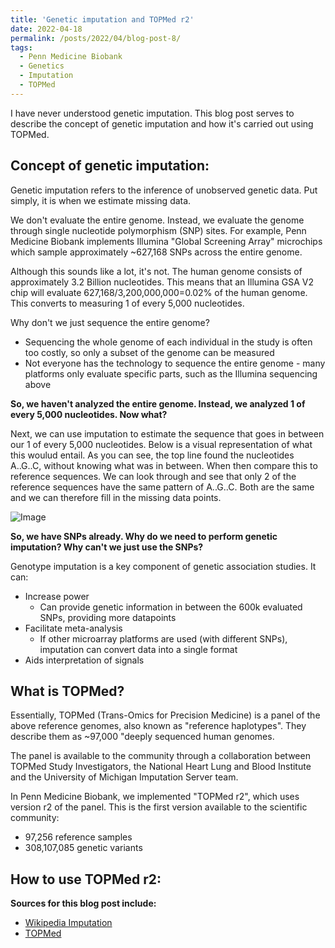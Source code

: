 ```yaml
---
title: 'Genetic imputation and TOPMed r2'
date: 2022-04-18
permalink: /posts/2022/04/blog-post-8/
tags:
  - Penn Medicine Biobank
  - Genetics
  - Imputation
  - TOPMed
---
```


I have never understood genetic imputation. This blog post serves to describe the concept of genetic imputation and how it's carried out using TOPMed.

Concept of genetic imputation:
------
Genetic imputation refers to the inference of unobserved genetic data. Put simply, it is when we estimate missing data.

We don't evaluate the entire genome. Instead, we evaluate the genome through single nucleotide polymorphism (SNP) sites. For example, Penn Medicine Biobank implements Illumina "Global Screening Array" microchips which sample approximately ~627,168 SNPs across the entire genome. 

Although this sounds like a lot, it's not. The human genome consists of approximately 3.2 Billion nucleotides. This means that an Illumina GSA V2 chip will evaluate 627,168/3,200,000,000=0.02% of the human genome. This converts to measuring 1 of every 5,000 nucleotides.

Why don't we just sequence the entire genome? 
- Sequencing the whole genome of each individual in the study is often too costly, so only a subset of the genome can be measured
- Not everyone has the technology to sequence the entire genome - many platforms only evaluate specific parts, such as the Illumina sequencing above

**So, we haven't analyzed the entire genome. Instead, we analyzed 1 of every 5,000 nucleotides. Now what?**

Next, we can use imputation to estimate the sequence that goes in between our 1 of every 5,000 nucleotides. Below is a visual representation of what this woulud entail. As you can see, the top line found the nucleotides A..G..C, without knowing what was in between. When then compare this to reference sequences. We can look through and see that only 2 of the reference sequences have the same pattern of A..G..C. Both are the same and we can therefore fill in the missing data points.  

![Image](https://oliver-clark.github.io/images/1567076168351.png)

**So, we have SNPs already. Why do we need to perform genetic imputation? Why can't we just use the SNPs?**

Genotype imputation is a key component of genetic association studies. It can:
- Increase power
  - Can provide genetic information in between the 600k evaluated SNPs, providing more datapoints
- Facilitate meta-analysis
  - If other microarray platforms are used (with different SNPs), imputation can convert data into a single format
- Aids interpretation of signals

What is TOPMed?
------

Essentially, TOPMed (Trans-Omics for Precision Medicine) is a panel of the above reference genomes, also known as "reference haplotypes". They describe them as ~97,000 "deeply sequenced human genomes.

The panel is available to the community through a collaboration between TOPMed Study Investigators, the National Heart Lung and Blood Institute and the University of Michigan Imputation Server team.

In Penn Medicine Biobank, we implemented "TOPMed r2", which uses version r2 of the panel. This is the first version available to the scientific community:

- 97,256 reference samples
- 308,107,085 genetic variants

How to use TOPMed r2:
------



**Sources for this blog post include:**
- [Wikipedia Imputation](https://en.wikipedia.org/wiki/Imputation_(genetics))
- [TOPMed](https://imputation.biodatacatalyst.nhlbi.nih.gov/#!pages/about)
